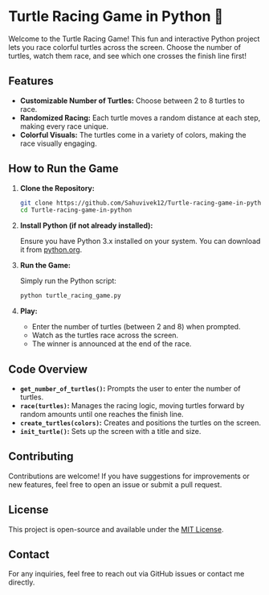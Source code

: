 # Turtle Racing Game in Python 🐢

Welcome to the Turtle Racing Game! This fun and interactive Python project lets you race colorful turtles across the screen. Choose the number of turtles, watch them race, and see which one crosses the finish line first!

## Features

- **Customizable Number of Turtles:** Choose between 2 to 8 turtles to race.
- **Randomized Racing:** Each turtle moves a random distance at each step, making every race unique.
- **Colorful Visuals:** The turtles come in a variety of colors, making the race visually engaging.

## How to Run the Game

1. **Clone the Repository:**

   ```bash
   git clone https://github.com/Sahuvivek12/Turtle-racing-game-in-python.git
   cd Turtle-racing-game-in-python
   ```

2. **Install Python (if not already installed):**

   Ensure you have Python 3.x installed on your system. You can download it from [python.org](https://www.python.org/).

3. **Run the Game:**

   Simply run the Python script:

   ```bash
   python turtle_racing_game.py
   ```

4. **Play:**

   - Enter the number of turtles (between 2 and 8) when prompted.
   - Watch as the turtles race across the screen.
   - The winner is announced at the end of the race.

## Code Overview

- **`get_number_of_turtles()`:** Prompts the user to enter the number of turtles.
- **`race(turtles)`:** Manages the racing logic, moving turtles forward by random amounts until one reaches the finish line.
- **`create_turtles(colors)`:** Creates and positions the turtles on the screen.
- **`init_turtle()`:** Sets up the screen with a title and size.

## Contributing

Contributions are welcome! If you have suggestions for improvements or new features, feel free to open an issue or submit a pull request.

## License

This project is open-source and available under the [MIT License](LICENSE).

## Contact

For any inquiries, feel free to reach out via GitHub issues or contact me directly.
